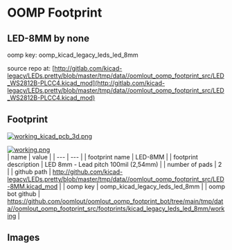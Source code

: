 # OOMP Footprint  
## LED-8MM  by none  
  
oomp key: oomp_kicad_legacy_leds_led_8mm  
  
source repo at: [http://gitlab.com/kicad-legacy/LEDs.pretty/blob/master/tmp/data//oomlout_oomp_footprint_src/LED_WS2812B-PLCC4.kicad_mod](http://gitlab.com/kicad-legacy/LEDs.pretty/blob/master/tmp/data//oomlout_oomp_footprint_src/LED_WS2812B-PLCC4.kicad_mod)  
## Footprint  
  
[![working_kicad_pcb_3d.png](working_kicad_pcb_3d_600.png)](working_kicad_pcb_3d.png)  
  
[![working.png](working_600.png)](working.png)  
| name | value | 
| --- | --- | 
| footprint name | LED-8MM | 
| footprint description | LED 8mm - Lead pitch 100mil (2,54mm) | 
| number of pads | 2 | 
| github path | http://github.com/kicad-legacy/LEDs.pretty/blob/master/tmp/data//oomlout_oomp_footprint_src/LED-8MM.kicad_mod | 
| oomp key | oomp_kicad_legacy_leds_led_8mm | 
| oomp bot github | https://github.com/oomlout/oomlout_oomp_footprint_bot/tree/main/tmp/data//oomlout_oomp_footprint_src/footprints/kicad_legacy_leds_led_8mm/working | 
## Images  
